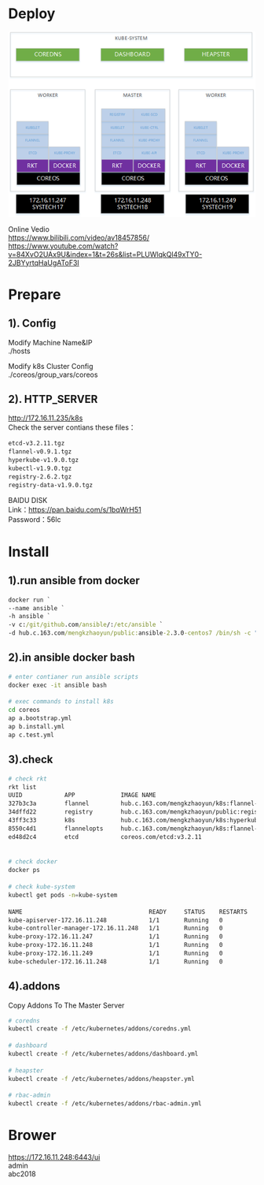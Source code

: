 # Deploy

<img alt="Schema" src="docs/schema.png">

Online Vedio<br>
https://www.bilibili.com/video/av18457856/<br>
https://www.youtube.com/watch?v=84XvO2UAx9U&index=1&t=26s&list=PLUWlqkQl49xTY0-2JBYyrtqHaUgAToF3I


# Prepare

## 1). Config
Modify Machine Name&IP<br>
./hosts

Modify k8s Cluster Config<br>
./coreos/group_vars/coreos

## 2). HTTP_SERVER
http://172.16.11.235/k8s<br>
Check the server contians these files：
```bash
etcd-v3.2.11.tgz
flannel-v0.9.1.tgz
hyperkube-v1.9.0.tgz
kubectl-v1.9.0.tgz
registry-2.6.2.tgz
registry-data-v1.9.0.tgz
```

BAIDU DISK<br>
Link：https://pan.baidu.com/s/1bqWrH51 <br>
Password：56lc


# Install

## 1).run ansible from docker
```cmd
docker run `
--name ansible `
-h ansible `
-v c:/git/github.com/ansible/:/etc/ansible `
-d hub.c.163.com/mengkzhaoyun/public:ansible-2.3.0-centos7 /bin/sh -c "while true; do echo hello world; sleep 1; done"
```

## 2).in ansible docker bash
```bash
# enter contianer run ansible scripts
docker exec -it ansible bash

# exec commands to install k8s 
cd coreos
ap a.bootstrap.yml
ap b.install.yml
ap c.test.yml
```

## 3).check
```bash
# check rkt
rkt list
UUID            APP             IMAGE NAME                                              STATE   CREATED         STARTED         NETWORKS
327b3c3a        flannel         hub.c.163.com/mengkzhaoyun/k8s:flannel-v0.9.1           running 10 minutes ago  10 minutes ago
34dffd22        registry        hub.c.163.com/mengkzhaoyun/public:registry-2.6.2        running 11 minutes ago  11 minutes ago  default:ip4=172.16.28.2
43ff3c33        k8s             hub.c.163.com/mengkzhaoyun/k8s:hyperkube-v1.9.0         running 8 minutes ago   8 minutes ago
8550c4d1        flannelopts     hub.c.163.com/mengkzhaoyun/k8s:flannel-v0.9.1           exited  10 minutes ago  10 minutes ago
ed48d2c4        etcd            coreos.com/etcd:v3.2.11                                 running 11 minutes ago  11 minutes ago


# check docker
docker ps

# check kube-system
kubectl get pods -n=kube-system

NAME                                    READY     STATUS    RESTARTS   AGE
kube-apiserver-172.16.11.248            1/1       Running   0          6m
kube-controller-manager-172.16.11.248   1/1       Running   0          6m
kube-proxy-172.16.11.247                1/1       Running   0          24s
kube-proxy-172.16.11.248                1/1       Running   0          6m
kube-proxy-172.16.11.249                1/1       Running   0          7m
kube-scheduler-172.16.11.248            1/1       Running   0          6m

```

## 4).addons
Copy Addons To The Master Server
```bash
# coredns
kubectl create -f /etc/kubernetes/addons/coredns.yml 

# dashboard
kubectl create -f /etc/kubernetes/addons/dashboard.yml 

# heapster
kubectl create -f /etc/kubernetes/addons/heapster.yml 

# rbac-admin
kubectl create -f /etc/kubernetes/addons/rbac-admin.yml 
```

# Brower
https://172.16.11.248:6443/ui<br>
admin <br>
abc2018